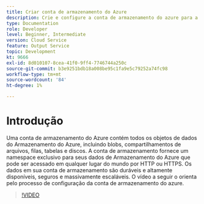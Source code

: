 ```yaml
---
title: Criar conta de armazenamento do Azure
description: Crie e configure a conta de armazenamento do azure para a API em lote.
type: Documentation
role: Developer
level: Beginner, Intermediate
version: Cloud Service
feature: Output Service
topic: Development
kt: 9666
exl-id: 8d010107-8cea-41f0-9ff4-7746744a250c
source-git-commit: b3e9251bdb18a008be95c1fa9e5c79252a74fc98
workflow-type: tm+mt
source-wordcount: '84'
ht-degree: 1%

---
```


# Introdução

Uma conta de armazenamento do Azure contém todos os objetos de dados do Armazenamento do Azure, incluindo blobs, compartilhamentos de arquivos, filas, tabelas e discos. A conta de armazenamento fornece um namespace exclusivo para seus dados de Armazenamento do Azure que pode ser acessado em qualquer lugar do mundo por HTTP ou HTTPS. Os dados em sua conta de armazenamento são duráveis e altamente disponíveis, seguros e massivamente escaláveis.
O vídeo a seguir o orienta pelo processo de configuração da conta de armazenamento do azure.

>[!VIDEO](https://video.tv.adobe.com/v/340127?quality=12&learn=on)
